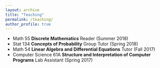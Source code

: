 ```yaml
---
layout: archive
title: "Teaching"
permalink: /teaching/
author_profile: true
---
```


- Math 55 **Discrete Mathematics** Reader (Summer 2018)
- Stat 134 **Concepts of Probability** Group Tutor (Spring 2018)
- Math 54 **Linear Algebra and Differential Equations** Tutor (Fall 2017)
- Computer Science 61A **Structure and Interpretation of Computer Programs** Lab Assistant (Spring 2017)
